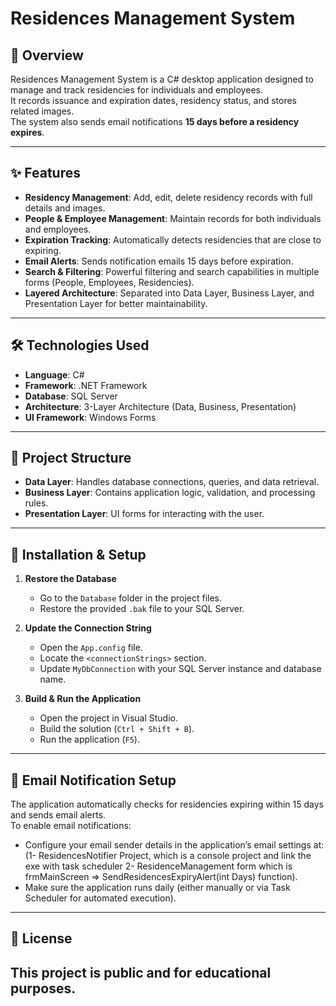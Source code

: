 # Residences Management System

## 📌 Overview
Residences Management System is a C# desktop application designed to manage and track residencies for individuals and employees.  
It records issuance and expiration dates, residency status, and stores related images.  
The system also sends email notifications **15 days before a residency expires**.

---

## ✨ Features
- **Residency Management**: Add, edit, delete residency records with full details and images.
- **People & Employee Management**: Maintain records for both individuals and employees.
- **Expiration Tracking**: Automatically detects residencies that are close to expiring.
- **Email Alerts**: Sends notification emails 15 days before expiration.
- **Search & Filtering**: Powerful filtering and search capabilities in multiple forms (People, Employees, Residencies).
- **Layered Architecture**: Separated into Data Layer, Business Layer, and Presentation Layer for better maintainability.

---

## 🛠 Technologies Used
- **Language**: C#
- **Framework**: .NET Framework
- **Database**: SQL Server
- **Architecture**: 3-Layer Architecture (Data, Business, Presentation)
- **UI Framework**: Windows Forms

---

## 📂 Project Structure
- **Data Layer**: Handles database connections, queries, and data retrieval.
- **Business Layer**: Contains application logic, validation, and processing rules.
- **Presentation Layer**: UI forms for interacting with the user.

---

## 🚀 Installation & Setup
1. **Restore the Database**  
   - Go to the `Database` folder in the project files.  
   - Restore the provided `.bak` file to your SQL Server.

2. **Update the Connection String**  
   - Open the `App.config` file.  
   - Locate the `<connectionStrings>` section.  
   - Update `MyDbConnection` with your SQL Server instance and database name.

3. **Build & Run the Application**  
   - Open the project in Visual Studio.  
   - Build the solution (`Ctrl + Shift + B`).  
   - Run the application (`F5`).

---

## 📧 Email Notification Setup
The application automatically checks for residencies expiring within 15 days and sends email alerts.  
To enable email notifications:
- Configure your email sender details in the application’s email settings at:
  (1- ResidencesNotifier Project, which is a console project and link the exe with task scheduler 2- ResidenceManagement form which is frmMainScreen => SendResidencesExpiryAlert(int Days) function).
- Make sure the application runs daily (either manually or via Task Scheduler for automated execution).

---


## 📄 License
This project is public and for educational purposes.  
---
